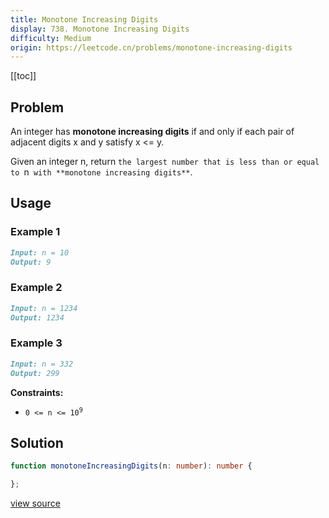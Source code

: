 ```yaml
---
title: Monotone Increasing Digits
display: 738. Monotone Increasing Digits
difficulty: Medium
origin: https://leetcode.cn/problems/monotone-increasing-digits
---
```


[[toc]]

## Problem

An integer has **monotone increasing digits** if and only if each pair of adjacent digits x and y satisfy x &lt;= y.

Given an integer n, return `the largest number that is less than or equal to `n` with **monotone increasing digits**`.

## Usage

### Example 1

```md
Input: n = 10
Output: 9
```

### Example 2

```md
Input: n = 1234
Output: 1234
```

### Example 3

```md
Input: n = 332
Output: 299
```


**Constraints:**

- <code>0 &lt;= n &lt;= 10<sup>9</sup></code>


## Solution

```ts
function monotoneIncreasingDigits(n: number): number {

};
```

[view source](https://leetcode.cn/problems/monotone-increasing-digits)
